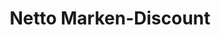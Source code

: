---
title: "Netto Marken-Discount"
url: /hattingen/netto-marken-discount-thingstrasse/
shop: Supermarkt
---
